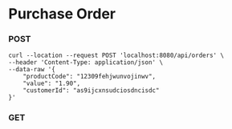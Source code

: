 # Purchase Order

### POST

```shell
curl --location --request POST 'localhost:8080/api/orders' \
--header 'Content-Type: application/json' \
--data-raw '{
    "productCode": "12309fehjwunvojinwv",
    "value": "1.90",
    "customerId": "as9ijcxnsudciosdncisdc"
}'
```

### GET 

